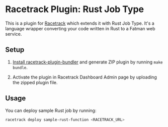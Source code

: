 # Racetrack Plugin: Rust Job Type

This is a plugin for [Racetrack](https://github.com/TheRacetrack/racetrack)
which extends it with Rust Job Type.
It's a language wrapper converting your code written in Rust to a Fatman web service.

## Setup
1. [Install racetrack-plugin-bundler](https://github.com/TheRacetrack/racetrack/blob/master/utils/plugin_bundler/README.md)
  and generate ZIP plugin by running `make bundle`.

2. Activate the plugin in Racetrack Dashboard Admin page
  by uploading the zipped plugin file.

## Usage
You can deploy sample Rust job by running:
```bash
racetrack deploy sample-rust-function <RACETRACK_URL>
```
